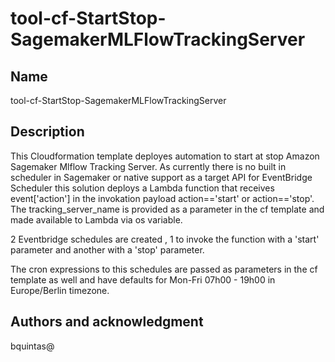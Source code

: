 # tool-cf-StartStop-SagemakerMLFlowTrackingServer



## Name
tool-cf-StartStop-SagemakerMLFlowTrackingServer

## Description
This Cloudformation template deployes automation to start at stop Amazon Sagemaker Mlflow Tracking Server.
As currently there is no built in scheduler in Sagemaker or native support as a target API for EventBridge Scheduler this solution deploys a Lambda function that receives event['action'] in the invokation payload action=='start' or action=='stop'.
The tracking_server_name is provided as a parameter in the cf template and made available to Lambda via os variable.

2 Eventbridge schedules are created , 1 to invoke the function with a 'start' parameter and another with a 'stop' parameter.

The cron expressions to this schedules are passed as parameters in the cf template as well and have defaults for Mon-Fri 07h00 - 19h00 in Europe/Berlin timezone.


## Authors and acknowledgment
bquintas@
